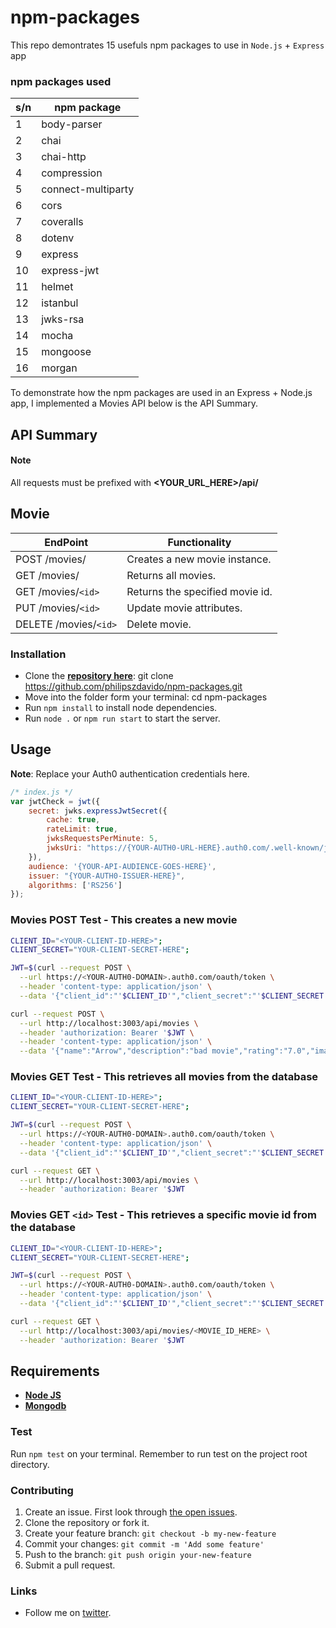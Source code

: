 # npm-packages

This repo demontrates 15 usefuls npm packages to use in `Node.js` + `Express` app

### npm packages used
s/n | npm package
--- | -----------
1 | body-parser
2 | chai
3 | chai-http
4 | compression
5 | connect-multiparty
6 | cors
7 | coveralls
8 | dotenv
9 | express
10 | express-jwt
11 | helmet
12 | istanbul
13 | jwks-rsa
14 | mocha
15 | mongoose
16 | morgan

To demonstrate how the npm packages are used in an Express + Node.js app, I implemented a Movies API below is the API Summary.

## API Summary

#### Note

All requests must be prefixed with  **<YOUR_URL_HERE>/api/**

## Movie

EndPoint | Functionality
-------- | -------------
POST /movies/ | Creates a new movie instance.
GET /movies/ | Returns all movies.
GET /movies/`<id>` | Returns the specified movie id.
PUT /movies/`<id>` | Update movie attributes.
DELETE /movies/`<id>` | Delete movie.

### Installation

* Clone the [**repository here**](https://github.com/philipszdavido/npm-packages.git):
    git clone https://github.com/philipszdavido/npm-packages.git
* Move into the folder form your terminal:
    cd npm-packages
* Run `npm install` to install node dependencies.
* Run `node .` or `npm run start` to start the server.

## Usage

**Note**: Replace your Auth0 authentication credentials here.

```javascript
/* index.js */
var jwtCheck = jwt({
    secret: jwks.expressJwtSecret({
        cache: true,
        rateLimit: true,
        jwksRequestsPerMinute: 5,
        jwksUri: "https://{YOUR-AUTH0-URL-HERE}.auth0.com/.well-known/jwks.json"
    }),
    audience: '{YOUR-API-AUDIENCE-GOES-HERE}',
    issuer: "{YOUR-AUTH0-ISSUER-HERE}",
    algorithms: ['RS256']
});
```
### Movies POST Test - This creates a new movie
```sh
CLIENT_ID="<YOUR-CLIENT-ID-HERE>";
CLIENT_SECRET="YOUR-CLIENT-SECRET-HERE";

JWT=$(curl --request POST \
  --url https://<YOUR-AUTH0-DOMAIN>.auth0.com/oauth/token \
  --header 'content-type: application/json' \
  --data '{"client_id":"'$CLIENT_ID'","client_secret":"'$CLIENT_SECRET'","audience":"<YOUR-AUDIENCE-ATTRIBUTE-HERE>","grant_type":"client_credentials"}' | jq .access_token -r);

curl --request POST \
  --url http://localhost:3003/api/movies \
  --header 'authorization: Bearer '$JWT \
  --header 'content-type: application/json' \
  --data '{"name":"Arrow","description":"bad movie","rating":"7.0","image":"michaeljackson.png"}'
```

### Movies GET Test - This retrieves all movies from the database
```sh
CLIENT_ID="<YOUR-CLIENT-ID-HERE>";
CLIENT_SECRET="YOUR-CLIENT-SECRET-HERE";

JWT=$(curl --request POST \
  --url https://<YOUR-AUTH0-DOMAIN>.auth0.com/oauth/token \
  --header 'content-type: application/json' \
  --data '{"client_id":"'$CLIENT_ID'","client_secret":"'$CLIENT_SECRET'","audience":"<YOUR-AUDIENCE-ATTRIBUTE-HERE>","grant_type":"client_credentials"}' | jq .access_token -r);

curl --request GET \
  --url http://localhost:3003/api/movies \
  --header 'authorization: Bearer '$JWT
```

### Movies GET `<id>` Test - This retrieves a specific movie id from the database 
```sh
CLIENT_ID="<YOUR-CLIENT-ID-HERE>";
CLIENT_SECRET="YOUR-CLIENT-SECRET-HERE";

JWT=$(curl --request POST \
  --url https://<YOUR-AUTH0-DOMAIN>.auth0.com/oauth/token \
  --header 'content-type: application/json' \
  --data '{"client_id":"'$CLIENT_ID'","client_secret":"'$CLIENT_SECRET'","audience":"<YOUR-AUDIENCE-ATTRIBUTE-HERE>","grant_type":"client_credentials"}' | jq .access_token -r);

curl --request GET \
  --url http://localhost:3003/api/movies/<MOVIE_ID_HERE> \
  --header 'authorization: Bearer '$JWT
```

## Requirements
* [**Node JS**](https://nodejs.org/en/)
* [**Mongodb**](https://www.mongodb.org/downloads/)

### Test
Run `npm test` on your terminal. Remember to  run test on the project root directory.

### Contributing
1. Create an issue. First look through [the open issues](https://github.com/philipszdavido/npm-packages/issues).
2. Clone the repository or fork it.
3. Create your feature branch: `git checkout -b my-new-feature`
5. Commit your changes: `git commit -m 'Add some feature'`
4. Push to the branch: `git push origin your-new-feature`
5. Submit a pull request.

###  Links
* Follow me on [twitter](https://twitter.com/ngArchangel).
